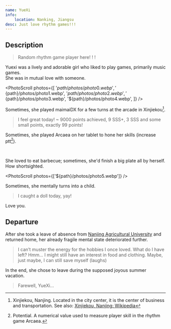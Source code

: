 ```yaml
---
name: YueXi
info:
    location: Nanking, Jiangsu
desc: Just love rhythm games!!!
---
```


## Description

> Random rhythm game player here! ! !

Yuexi was a lively and adorable girl who liked to play games, primarily music games.   
She was in mutual love with someone.

<PhotoScroll photos={[
'${path}/photos/photo0.webp',
'${path}/photos/photo1.webp',
'${path}/photos/photo2.webp',
'${path}/photos/photo3.webp',
'${path}/photos/photo4.webp',
]} />

Sometimes, she played maimaiDX for a few turns at the arcade in Xinjiekou[^1].

> I feel great today! ~ 9000 points achieved, 9 SSS+, 3 SSS and some small points, exactly 99 points!

Sometimes, she played Arcaea on her tablet to hone her skills (increase ptt[^2]).

<br />

She loved to eat barbecue; sometimes, she'd finish a big plate all by herself. How shortsighted.

<PhotoScroll photos={['${path}/photos/photo5.webp']} />

Sometimes, she mentally turns into a child.

> I caught a doll today, yay!

Love you.

## Departure

After she took a leave of absence from [Nanjing Agricultural University](https://rle.wiki/campus/NJAU.html) and returned home, her already fragile mental state deteriorated further.

> I can’t muster the energy for the hobbies I once loved. What do I have left? Hmm... I might still have an interest in food and clothing. Maybe, just maybe, I can still save myself (laughs)

In the end, she chose to leave during the supposed joyous summer vacation.

> Farewell, YueXi...  

[^1]: Xinjiekou, Nanjing. Located in the city center, it is the center of business and transportation. See also: [Xinjiekou, Nanjing: Wikipedia](https://en.wikipedia.org/wiki/Xinjiekou,_Nanjing)
[^2]: Potential. A numerical value used to measure player skill in the rhythm game Arcaea.
